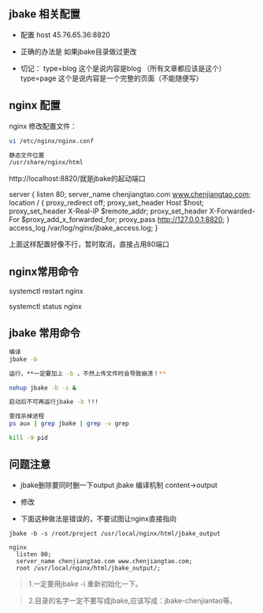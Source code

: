 ## jbake 相关配置
* 配置
host 45.76.65.36:8820

* 正确的办法是
如果jbake目录做过更改

* 切记：
type=blog 这个是说内容是blog （所有文章都应该是这个）
type=page 这个是说内容是一个完整的页面（不能随便写）


## nginx 配置
nginx 修改配置文件：
```bash
vi /etc/nginx/nginx.conf

静态文件位置
/usr/share/nginx/html

```

http://localhost:8820/就是jbake的起动端口

server {
  listen 80;
  server_name chenjiangtao.com www.chenjiangtao.com;
   location / {
        proxy_redirect off;
        proxy_set_header Host $host;
        proxy_set_header X-Real-IP $remote_addr;
        proxy_set_header X-Forwarded-For $proxy_add_x_forwarded_for;
        proxy_pass http://127.0.0.1:8820;
    }
   access_log /var/log/nginx/jbake_access.log;
}

上面这样配置好像不行，暂时取消，直接占用80端口


## nginx常用命令

systemctl restart nginx

systemctl status nginx


## jbake 常用命令
```sh
编译
jbake -b

运行，**一定要加上 -b ，不然上传文件时会导致崩溃！**

nohup jbake -b -s &

启动后不可再运行jbake -b !!! 

查找杀掉进程
ps aux | grep jbake | grep -v grep

kill -9 pid
```

## 问题注意
* jbake删除要同时删一下output
jbake 编译机制 content->output

- 修改



* 下面这种做法是错误的，不要试图让nginx直接指向

```ssh
jbake -b -s /root/project /usr/local/nginx/html/jbake_output

nginx
  listen 80;
  server_name chenjiangtao.com www.chenjiangtao.com;
  root /usr/local/nginx/html/jbake_output/;

```

> 1.一定要用jbake -i 重新初始化一下。

> 2.目录的名字一定不要写成jbake,应该写成：jbake-chenjiantao等。





